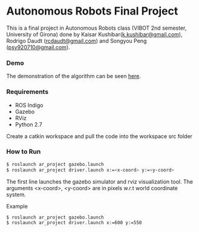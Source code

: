 
# Autonomous Robots Final Project

This is a final project in Autonomous Robots class (VIBOT 2nd semester, University of Girona) done by Kaisar Kushibar(k.kushibar@gmail.com), Rodrigo Daudt (rcdaudt@gmail.com) and Songyou Peng (psy920710@gmail.com). 

### Demo
The demonstration of the algorithm can be seen [here].

### Requirements
* ROS Indigo
* Gazebo
* RViz
* Python 2.7

Create a catkin workspace and pull the code into the workspace src folder

### How to Run
```sh
$ roslaunch ar_project gazebo.launch
$ roslaunch ar_project driver.launch x:=<x-coord> y:=<y-coord>
```
The first line launches the gazebo simulator and rviz visualization tool. The arguments \<x-coord\>, \<y-coord\> are in pixels w.r.t world coordinate system.

Example
```sh
$ roslaunch ar_project gazebo.launch
$ roslaunch ar_project driver.launch x:=600 y:=550
```

 [here]: <https://www.youtube.com/watch?v=5PaKWS52CIM>
